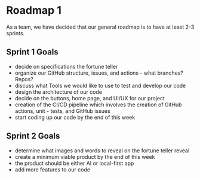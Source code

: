 # Roadmap 1

As a team, we have decided that our general roadmap is to have at least 2-3 sprints.

## Sprint 1 Goals
- decide on specifications the fortune teller
- organize our GitHub structure, issues, and actions - what branches? Repos?
- discuss what Tools we would like to use to test and develop our code
- design the architecture of our code
- decide on the buttons, home page, and UI/UX for our project
- creation of the CI/CD pipeline which involves the creation of GitHub actions, unit - tests, and GitHub issues
- start coding up our code by the end of this week

## Sprint 2 Goals
- determine what images and words to reveal on the fortune teller reveal
- create a minimum viable product by the end of this week
- the product should be either AI or local-first app
- add more features to our code

